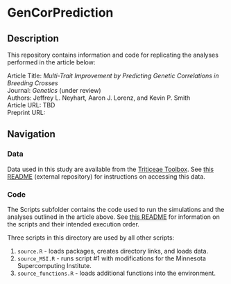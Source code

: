 
<!-- README.md is generated from README.Rmd. Please edit that file -->

# GenCorPrediction

## Description

This repository contains information and code for replicating the
analyses performed in the article below:

Article Title: *Multi-Trait Improvement by Predicting Genetic
Correlations in Breeding Crosses*  
Journal: *Genetics* (under review)  
Authors: Jeffrey L. Neyhart, Aaron J. Lorenz, and Kevin P. Smith  
Article URL: TBD  
Preprint URL:

## Navigation

### Data

Data used in this study are available from the [Triticeae
Toolbox](https://triticeaetoolbox.org/barley). See [this
README](https://github.com/neyhartj/PopVarVal/tree/master/Data)
(external repository) for instructions on accessing this data.

### Code

The Scripts subfolder contains the code used to run the simulations and
the analyses outlined in the article above. See [this
README](https://github.com/neyhartj/GenCorPrediction/tree/master/Scripts)
for information on the scripts and their intended execution order.

Three scripts in this directory are used by all other scripts:

1.  `source.R` - loads packages, creates directory links, and loads
    data.
2.  `source_MSI.R` - runs script \#1 with modifications for the
    Minnesota Supercomputing Institute.
3.  `source_functions.R` - loads additional functions into the
    environment.
